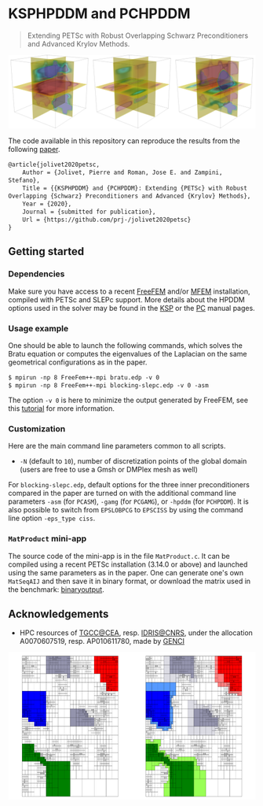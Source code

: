 # KSPHPDDM and PCHPDDM

> Extending PETSc with Robust Overlapping Schwarz Preconditioners and Advanced Krylov Methods.

<p align="center"><img src="https://github.com/prj-/jolivet2020petsc/raw/master/header.png"></p>

The code available in this repository can reproduce the results from the following [paper](http://jolivet.perso.enseeiht.fr/article.pdf).
```
@article{jolivet2020petsc,
    Author = {Jolivet, Pierre and Roman, Jose E. and Zampini, Stefano},
    Title = {{KSPHPDDM} and {PCHPDDM}: Extending {PETSc} with Robust Overlapping {Schwarz} Preconditioners and Advanced {Krylov} Methods},
    Year = {2020},
    Journal = {submitted for publication},
    Url = {https://github.com/prj-/jolivet2020petsc}
}
```

## Getting started
### Dependencies
Make sure you have access to a recent [FreeFEM](https://freefem.org/) and/or [MFEM](https://mfem.org/) installation, compiled with PETSc and SLEPc support. More details about the HPDDM options used in the solver may be found in the [KSP](https://www.mcs.anl.gov/petsc/petsc-dev/docs/manualpages/KSP/KSPHPDDM.html) or the [PC](https://www.mcs.anl.gov/petsc/petsc-dev/docs/manualpages/PC/PCHPDDM.html) manual pages.

### Usage example
One should be able to launch the following commands, which solves the Bratu equation or computes the eigenvalues of the Laplacian on the same geometrical configurations as in the paper.
```
$ mpirun -np 8 FreeFem++-mpi bratu.edp -v 0
$ mpirun -np 8 FreeFem++-mpi blocking-slepc.edp -v 0 -asm
```
The option `-v 0` is here to minimize the output generated by FreeFEM, see this [tutorial](http://jolivet.perso.enseeiht.fr/FreeFem-tutorial/) for more information.

### Customization
Here are the main command line parameters common to all scripts.

* `-N` (default to `10`), number of discretization points of the global domain (users are free to use a Gmsh or DMPlex mesh as well)

For `blocking-slepc.edp`, default options for the three inner preconditioners compared in the paper are turned on with the additional command line parameters `-asm` (for `PCASM`), `-gamg` (for `PCGAMG`), or `-hpddm` (for `PCHPDDM`). It is also possible to switch from `EPSLOBPCG` to `EPSCISS` by using the command line option `-eps_type ciss`.

### `MatProduct` mini-app
The source code of the mini-app is in the file `MatProduct.c`. It can be compiled using a recent PETSc installation (3.14.0 or above) and launched using the same parameters as in the paper. One can generate one's own `MatSeqAIJ` and then save it in binary format, or download the matrix used in the benchmark: [binaryoutput](http://jolivet.perso.enseeiht.fr/binaryoutput).

## Acknowledgements
* HPC resources of [TGCC@CEA](http://www-hpc.cea.fr/index-en.htm), resp. [IDRIS@CNRS](http://www.idris.fr/), under the allocation A0070607519, resp. AP010611780, made by [GENCI](http://www.genci.fr/en)

<p align="center"><img src="https://github.com/prj-/jolivet2020petsc/raw/master/footer.png" height="300"></p>
